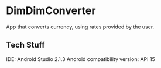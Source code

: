 # DimDimConverter
App that converts currency, using rates provided by the user.

## Tech Stuff
IDE: Android Studio 2.1.3
Android compatibility version: API 15